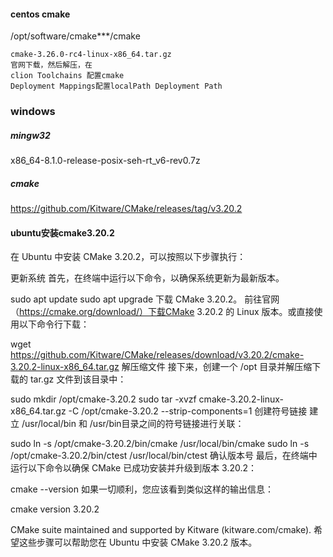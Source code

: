 #### centos cmake 
/opt/software/cmake***/cmake
```text
cmake-3.26.0-rc4-linux-x86_64.tar.gz
官网下载，然后解压，在
clion Toolchains 配置cmake
Deployment Mappings配置localPath Deployment Path
```

### windows
##### mingw32
x86_64-8.1.0-release-posix-seh-rt_v6-rev0.7z
##### cmake
https://github.com/Kitware/CMake/releases/tag/v3.20.2

#### ubuntu安装cmake3.20.2
在 Ubuntu 中安装 CMake 3.20.2，可以按照以下步骤执行：

更新系统
首先，在终端中运行以下命令，以确保系统更新为最新版本。

sudo apt update
sudo apt upgrade
下载 CMake 3.20.2。
前往官网（https://cmake.org/download/）下载CMake 3.20.2 的 Linux 版本。或直接使用以下命令行下载：

wget https://github.com/Kitware/CMake/releases/download/v3.20.2/cmake-3.20.2-linux-x86_64.tar.gz
解压缩文件
接下来，创建一个 /opt 目录并解压缩下载的 tar.gz 文件到该目录中：

sudo mkdir /opt/cmake-3.20.2
sudo tar -xvzf cmake-3.20.2-linux-x86_64.tar.gz -C /opt/cmake-3.20.2 --strip-components=1
创建符号链接
建立 /usr/local/bin 和 /usr/bin目录之间的符号链接进行关联：

sudo ln -s /opt/cmake-3.20.2/bin/cmake /usr/local/bin/cmake
sudo ln -s /opt/cmake-3.20.2/bin/ctest /usr/local/bin/ctest
确认版本号
最后，在终端中运行以下命令以确保 CMake 已成功安装并升级到版本 3.20.2：

cmake --version
如果一切顺利，您应该看到类似这样的输出信息：

cmake version 3.20.2

CMake suite maintained and supported by Kitware (kitware.com/cmake).
希望这些步骤可以帮助您在 Ubuntu 中安装 CMake 3.20.2 版本。